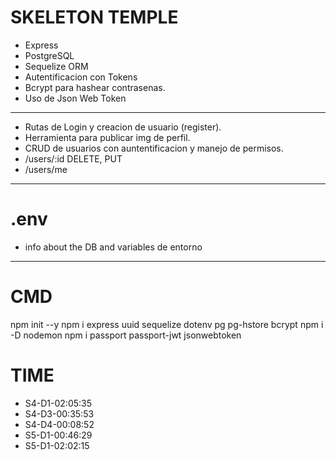 # SKELETON TEMPLE

- Express
- PostgreSQL
- Sequelize ORM
- Autentificacion con Tokens
- Bcrypt para hashear contrasenas.
- Uso de Json Web Token

---

- Rutas de Login y creacion de usuario (register).
- Herramienta para publicar img de perfil.
- CRUD de usuarios con auntentificacion y manejo de permisos.
- /users/:id DELETE, PUT
- /users/me

---

# .env

- info about the DB and variables de entorno

---

# CMD
npm init --y
npm i express uuid sequelize dotenv pg pg-hstore bcrypt
npm i -D nodemon
npm i  passport passport-jwt jsonwebtoken


# TIME
- S4-D1-02:05:35
- S4-D3-00:35:53
- S4-D4-00:08:52
- S5-D1-00:46:29
- S5-D1-02:02:15